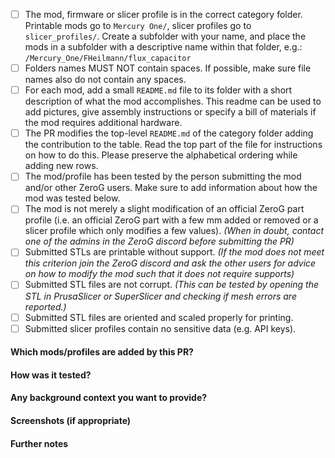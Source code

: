 <!--
Thank you for your interest in contributing to the ZeroG  repository, it is
highly appreciated!

**Please make sure the submission conforms to the rules outlined below. PRs which fail
to conform to the rules below are likely to be rejected.**
-->

  * [ ] The mod, firmware or slicer profile is in the correct category
    folder. Printable mods go to `Mercury One/`, slicer profiles go to `slicer_profiles/`.
    Create a subfolder with your name, and place the mods in a subfolder with
    a descriptive name within that folder, e.g.: `/Mercury_One/FHeilmann/flux_capacitor`
  * [ ] Folders names MUST NOT contain spaces. If possible, make sure file names also 
    do not contain any spaces.
  * [ ] For each mod, add a small `README.md` file to its folder with a short description
    of what the mod accomplishes. This readme can be used to add pictures, give assembly
    instructions or specify a bill of materials if the mod requires additional hardware.
  * [ ] The PR modifies the top-level `README.md` of the category folder adding the 
    contribution to the table. Read the top part of the file for instructions on how
    to do this. Please preserve the alphabetical ordering while adding new rows.
  * [ ] The mod/profile has been tested by the person submitting the mod 
    and/or other ZeroG users. Make sure to add information about how the mod was tested below. 
  * [ ] The mod is not merely a slight modification of an official ZeroG part profile
	(i.e. an official ZeroG part with a few mm added or removed or a slicer profile 
    which only modifies a few values). *(When in doubt, contact one of the admins in the 
    ZeroG discord before submitting the PR)*
  * [ ] Submitted STLs are printable without support. *(If the mod does not meet this criterion
    join the ZeroG discord and ask the other users for advice on how to modify the mod such 
    that it does not require supports)*
  * [ ] Submitted STL files are not corrupt. *(This can be tested by opening the STL in PrusaSlicer or SuperSlicer
    and checking if mesh errors are reported.)*
  * [ ] Submitted STL files are oriented and scaled properly for printing.
  * [ ] Submitted slicer profiles contain no sensitive data (e.g. API keys).

<!--
Describe the submission further using the template provided below. The more 
details the better!
-->

#### Which mods/profiles are added by this PR?

#### How was it tested? 

#### Any background context you want to provide?

#### Screenshots (if appropriate)

#### Further notes
